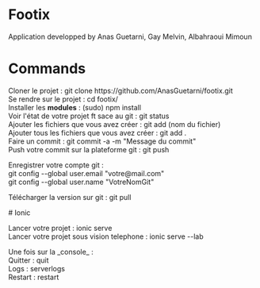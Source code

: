 # Footix

Application developped by Anas Guetarni, Gay Melvin, Albahraoui Mimoun

# Commands

<p>
Cloner le projet : git clone https://github.com/AnasGuetarni/footix.git <br/>
Se rendre sur le projet : cd footix/ <br/>
Installer les <b>modules</b> : (sudo) npm install <br/>
Voir l'état de votre projet ft sace au git : git status<br/>
Ajouter les fichiers que vous avez créer : git add (nom du fichier)<br/>
Ajouter tous les fichiers que vous avez créer : git add .<br/>
Faire un commit : git commit -a -m "Message du commit"<br/>
Push votre commit sur la plateforme git : git push<br/>
</p>
<p>
Enregistrer votre compte git : <br/>
git config --global user.email "votre@mail.com"<br/>
git config --global user.name "VotreNomGit"
</p>
<p>
Télécharger la version sur git : git pull<br/>
</p>
# Ionic
<p>
Lancer votre projet : ionic serve<br/>
Lancer votre projet sous vision telephone : ionic serve --lab<br/>
</p>
<p>
Une fois sur la _console_ :<br/>
Quitter : quit<br/>
Logs : serverlogs<br/>
Restart : restart<br/>
</p>
